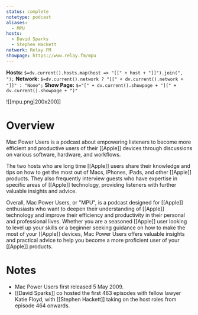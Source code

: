 ```yaml
---
status: complete
notetype: podcast
aliases:
  - MPU
hosts:
  - David Sparks
  - Stephen Hackett
network: Relay FM
showpage: https://www.relay.fm/mpu
---
```

**Hosts:** `$=dv.current().hosts.map(host => "[[" + host + "]]").join(", ");`
**Network:** `$=dv.current().network ? "[[" + dv.current().network + "]]" : "None";`
**Show Page:** `$="[" + dv.current().showpage + "](" + dv.current().showpage + ")"`

![[mpu.png|200x200]]

# Overview
Mac Power Users is a podcast about empowering listeners to become more efficient and productive users of their [[Apple]] devices through discussions on various software, hardware, and workflows.

 The two hosts who are long time [[Apple]] users share their knowledge and tips on how to get the most out of Macs, iPhones, iPads, and other [[Apple]] products. They also frequently interview guests who have expertise in specific areas of [[Apple]] technology, providing listeners with further valuable insights and advice.

Overall, Mac Power Users, or "MPU", is a podcast designed for [[Apple]] enthusiasts who want to deepen their understanding of [[Apple]] technology and improve their efficiency and productivity in their personal and professional lives. Whether you are a seasoned [[Apple]] user looking to level up your skills or a beginner seeking guidance on how to make the most of your [[Apple]] devices, Mac Power Users offers valuable insights and practical advice to help you become a more proficient user of your [[Apple]] products.

# Notes
- Mac Power Users first released 5 May 2009.
- [[David Sparks]] co hosted the first 463 episodes with fellow lawyer Katie Floyd, with [[Stephen Hackett]] taking on the host roles from episode 464 onwards.